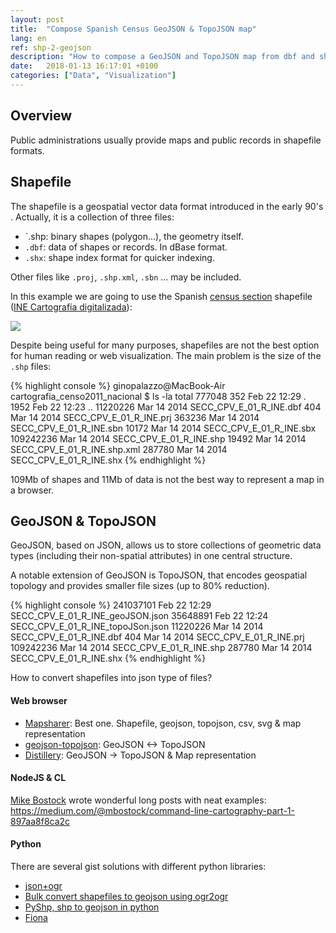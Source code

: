 ```yaml
---
layout: post
title:  "Compose Spanish Census GeoJSON & TopoJSON map"
lang: en
ref: shp-2-geojson
description: "How to compose a GeoJSON and TopoJSON map from dbf and shp file."
date:   2018-01-13 16:17:01 +0100
categories: ["Data", "Visualization"]
---
```

## Overview
Public administrations usually provide maps and public records in shapefile formats.

## Shapefile

The shapefile is a geospatial vector data format introduced in the early 90's . Actually, it is a collection of three files:
- `.shp: binary shapes (polygon...), the geometry itself.
- `.dbf`: data of shapes or records. In dBase format.
- `.shx`: shape index format for quicker indexing.

Other files like `.proj`, `.shp.xml`, `.sbn` ... may be included.

In this example we are going to use the Spanish [census section](http://en.eustat.eus/documentos/elem_3830/definicion.html) shapefile ([INE Cartografía digitalizada](http://www.ine.es/censos2011_datos/cen11_datos_resultados_seccen.htm)):

<div class="full">
    <a href="/assets/posts/{{page.slug}}/ine-spain.png">
    <img class="img-fluid" src="/assets/posts/{{page.slug}}/ine-spain.png">
    </a>
</div>

Despite being useful for many purposes, shapefiles are not the best option for human reading or web visualization. The main problem is the size of the `.shp` files:

{% highlight console %}
ginopalazzo@MacBook-Air cartografia_censo2011_nacional $ ls -la
total 777048
        352 Feb 22 12:29 .
       1952 Feb 22 12:23 ..
   11220226 Mar 14  2014 SECC_CPV_E_01_R_INE.dbf
        404 Mar 14  2014 SECC_CPV_E_01_R_INE.prj
     363236 Mar 14  2014 SECC_CPV_E_01_R_INE.sbn
      10172 Mar 14  2014 SECC_CPV_E_01_R_INE.sbx
  109242236 Mar 14  2014 SECC_CPV_E_01_R_INE.shp
      19492 Mar 14  2014 SECC_CPV_E_01_R_INE.shp.xml
     287780 Mar 14  2014 SECC_CPV_E_01_R_INE.shx
{% endhighlight %}

109Mb of shapes and 11Mb of data is not the best way to represent a map in a browser.

## GeoJSON & TopoJSON

GeoJSON, based on JSON, allows us to store collections of geometric data types (including their non-spatial attributes) in one central structure.

A notable extension of GeoJSON is TopoJSON, that encodes geospatial topology and provides smaller file sizes (up to 80% reduction).

{% highlight console %}
  241037101 Feb 22 12:29 SECC_CPV_E_01_R_INE_geoJSON.json
   35648891 Feb 22 12:24 SECC_CPV_E_01_R_INE_topoJSon.json
   11220226 Mar 14  2014 SECC_CPV_E_01_R_INE.dbf
        404 Mar 14  2014 SECC_CPV_E_01_R_INE.prj
  109242236 Mar 14  2014 SECC_CPV_E_01_R_INE.shp
     287780 Mar 14  2014 SECC_CPV_E_01_R_INE.shx
{% endhighlight %}

How to convert shapefiles into json type of files?

#### Web browser
- [Mapsharer](http://mapshaper.org/): Best one. Shapefile, geojson, topojson, csv, svg & map representation
- [geojson-topojson](http://jeffpaine.github.io/geojson-topojson/): GeoJSON <-> TopoJSON
- [Distillery](http://shancarter.github.io/distillery/): GeoJSON -> TopoJSON & Map representation 

#### NodeJS & CL
[Mike Bostock](https://medium.com/@mbostock) wrote wonderful long posts with neat examples:
https://medium.com/@mbostock/command-line-cartography-part-1-897aa8f8ca2c

#### Python
There are several gist solutions with different python libraries:
- [json+ogr](https://gist.github.com/AlexArcPy/2fc9f41ca164f76fcbb30ebca273b59f )
- [Bulk convert shapefiles to geojson using ogr2ogr](https://gist.github.com/benbalter/5858851)
- [PyShp, shp to geojson in python](https://gist.github.com/frankrowe/6071443)
- [Fiona](https://gist.github.com/jwass/6245313)

